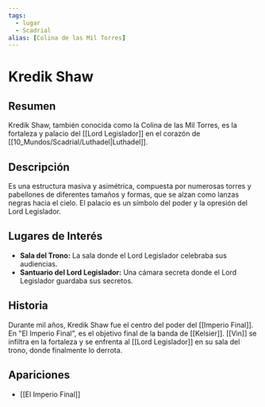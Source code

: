 ```yaml
---
tags:
  - lugar
  - Scadrial
alias: [Colina de las Mil Torres]
---
```


# Kredik Shaw

## Resumen
Kredik Shaw, también conocida como la Colina de las Mil Torres, es la fortaleza y palacio del [[Lord Legislador]] en el corazón de [[10_Mundos/Scadrial/Luthadel|Luthadel]].

## Descripción
Es una estructura masiva y asimétrica, compuesta por numerosas torres y pabellones de diferentes tamaños y formas, que se alzan como lanzas negras hacia el cielo. El palacio es un símbolo del poder y la opresión del Lord Legislador.

## Lugares de Interés
*   **Sala del Trono:** La sala donde el Lord Legislador celebraba sus audiencias.
*   **Santuario del Lord Legislador:** Una cámara secreta donde el Lord Legislador guardaba sus secretos.

## Historia
Durante mil años, Kredik Shaw fue el centro del poder del [[Imperio Final]]. En "El Imperio Final", es el objetivo final de la banda de [[Kelsier]]. [[Vin]] se infiltra en la fortaleza y se enfrenta al [[Lord Legislador]] en su sala del trono, donde finalmente lo derrota.

## Apariciones
* [[El Imperio Final]]

